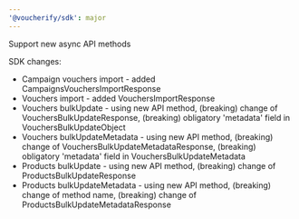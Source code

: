 ```yaml
---
'@voucherify/sdk': major
---
```


Support new async API methods

SDK changes:
- Campaign vouchers import - added CampaignsVouchersImportResponse
- Vouchers import - added VouchersImportResponse
- Vouchers bulkUpdate - using new API method, (breaking) change of VouchersBulkUpdateResponse, (breaking) obligatory 'metadata' field in VouchersBulkUpdateObject
- Vouchers bulkUpdateMetadata - using new API method, (breaking) change of VouchersBulkUpdateMetadataResponse, (breaking) obligatory 'metadata' field in VouchersBulkUpdateMetadata
- Products bulkUpdate - using new API method, (breaking) change of ProductsBulkUpdateResponse
- Products bulkUpdateMetadata - using new API method, (breaking) change of method name, (breaking) change of ProductsBulkUpdateMetadataResponse
